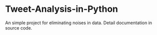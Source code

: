 # Tweet-Analysis-in-Python

An simple project for eliminating noises in data. Detail documentation in source code.
